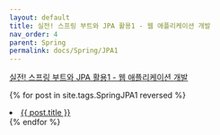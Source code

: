 ```yaml
---
layout: default
title: 실전! 스프링 부트와 JPA 활용1 - 웹 애플리케이션 개발
nav_order: 4
parent: Spring
permalink: docs/Spring/JPA1
---
```

[실전! 스프링 부트와 JPA 활용1 - 웹 애플리케이션 개발](https://www.inflearn.com/course/%EC%8A%A4%ED%94%84%EB%A7%81%EB%B6%80%ED%8A%B8-JPA-%ED%99%9C%EC%9A%A9-1)

{% for post in site.tags.SpringJPA1 reversed %}
  <li><a href="{{ post.url }}">{{ post.title }}</a></li>
{% endfor %}

